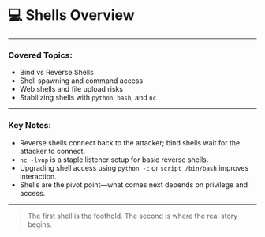 # 💻 Shells Overview

---

### Covered Topics:

- Bind vs Reverse Shells
- Shell spawning and command access
- Web shells and file upload risks
- Stabilizing shells with `python`, `bash`, and `nc`

---

### Key Notes:

- Reverse shells connect back to the attacker; bind shells wait for the attacker to connect.
- `nc -lvnp` is a staple listener setup for basic reverse shells.
- Upgrading shell access using `python -c` or `script /bin/bash` improves interaction.
- Shells are the pivot point—what comes next depends on privilege and access.

---

> The first shell is the foothold. The second is where the real story begins.
